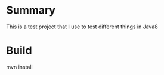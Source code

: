 # Summary

This is a test project that I use to test different things in Java8 

# Build

mvn install